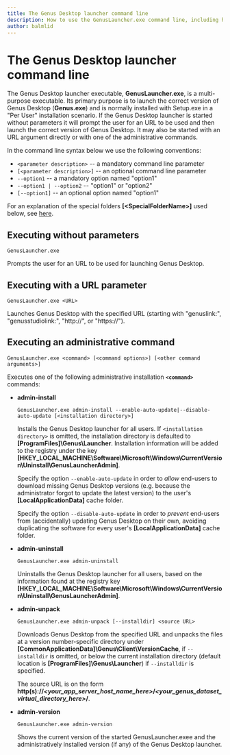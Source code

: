 ```yaml
---
title: The Genus Desktop launcher command line
description: How to use the GenusLauncher.exe command line, including how to install the Genus Desktop launcher as an administrator.
author: balmlid
---
```


# The Genus Desktop launcher command line

The Genus Desktop launcher executable, **GenusLauncher.exe**, is a multi-purpose executable. Its primary purpose is to launch the correct version of Genus Desktop (**Genus.exe**) and is normally installed with Setup.exe in a "Per User" installation scenario. If the Genus Desktop launcher is started without parameters it will prompt the user for an URL to be used and then launch the correct version of Genus Desktop. It may also be started with an URL argument directly or with one of the administrative commands. 

In the command line syntax below we use the following conventions:
* `<parameter description>` -- a mandatory command line parameter
* `[<parameter description>]` -- an optional command line parameter
* `--option1` -- a mandatory option named "option1"
* `--option1 | --option2` -- "option1" or "option2"
* `[--option1]` -- an optional option named "option1"

For an explanation of the special folders **[\<SpecialFolderName\>]** used below, see [here](install-genus-special-folders.md). 


## Executing without parameters

```batchfile
GenusLauncher.exe
```

Prompts the user for an URL to be used for launching Genus Desktop.


## Executing with a URL parameter

```batchfile
GenusLauncher.exe <URL>
```

Launches Genus Desktop with the specified URL (starting with "genuslink:", "genusstudiolink:", "http://", or "https://").


## Executing an administrative command

```batchfile
GenusLauncher.exe <command> [<command options>] [<other command arguments>]
```

Executes one of the following administrative installation **`<command>`** commands:

* **admin-install**
  ```batchfile
  GenusLauncher.exe admin-install --enable-auto-update|--disable-auto-update [<installation directory>]
  ```
  Installs the Genus Desktop launcher for all users. If `<installation directory>` is omitted,
  the installation directory is defaulted to **[ProgramFiles]\Genus\Launcher**. Installation
  information will be added to the registry under the key **[HKEY\_LOCAL\_MACHINE\Software\Microsoft\Windows\CurrentVersion\Uninstall\GenusLauncherAdmin]**.
  
  Specify the option `--enable-auto-update` in order to _allow_ end-users to download missing Genus 
  Desktop versions (e.g. because the administrator forgot to update the latest version) to the
  user's **[LocalApplicationData]** cache folder.

  Specify the option `--disable-auto-update` in order to _prevent_ end-users from (accidentally)
  updating Genus Desktop on their own, avoiding duplicating the software for every user's
  **[LocalApplicationData]** cache folder.

* **admin-uninstall**
  ```batchfile
  GenusLauncher.exe admin-uninstall
  ```
  Uninstalls the Genus Desktop launcher for all users, based on the information found at the
  registry key **[HKEY\_LOCAL\_MACHINE\Software\Microsoft\Windows\CurrentVersion\Uninstall\GenusLauncherAdmin]**.

* **admin-unpack**
  ```batchfile
  GenusLauncher.exe admin-unpack [--installdir] <source URL>
  ```
  Downloads Genus Desktop from the specified URL and unpacks the files at a version
  number-specific directory under **[CommonApplicationData]\Genus\Client\VersionCache**,
  if `--installdir` is omitted, or below the current installation directory (default location
  is **[ProgramFiles]\Genus\Launcher**) if `--installdir` is specified.
  
  The source URL is on the form
  **http(s)://_\<your_app_server_host_name_here\>_/_\<your_genus_dataset_virtual_directory_here\>_/**.

* **admin-version**
  ```batchfile
  GenusLauncher.exe admin-version
  ```
  Shows the current version of the started GenusLauncher.exee and the administratively installed version (if any)
  of the Genus Desktop launcher.
